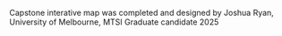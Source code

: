 Capstone interative map was completed and designed by Joshua Ryan, University of Melbourne, MTSI Graduate candidate 2025
